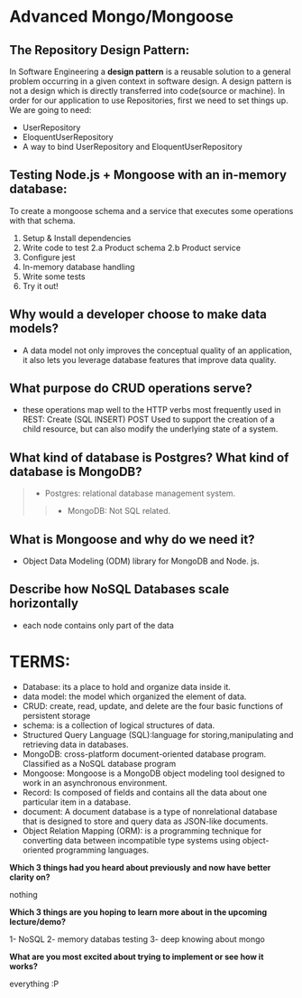 # Advanced Mongo/Mongoose

## The Repository Design Pattern:

In Software Engineering a **design pattern** is a reusable solution to a general problem occurring in a given context in software design. A design pattern is not a design which is directly transferred into code(source or machine).
In order for our application to use Repositories, first we need to set things up.
We are going to need:

* UserRepository
* EloquentUserRepository
* A way to bind UserRepository and EloquentUserRepository

## Testing Node.js + Mongoose with an in-memory database:

To create a mongoose schema and a service that executes some operations with that schema.
1. Setup & Install dependencies
2. Write code to test
  2.a Product schema
  2.b Product service
3. Configure jest
4. In-memory database handling
5. Write some tests
6. Try it out!


## Why would a developer choose to make data models?
- A data model not only improves the conceptual quality of an application, it also lets you leverage database features that improve data quality.

## What purpose do CRUD operations serve?
- these operations map well to the HTTP verbs most frequently used in REST: Create (SQL INSERT) POST Used to support the creation of a child resource, but can also modify the underlying state of a system.

## What kind of database is Postgres? What kind of database is MongoDB?
>- Postgres: relational database management system.
>>- MongoDB: Not SQL related.


## What is Mongoose and why do we need it?
-  Object Data Modeling (ODM) library for MongoDB and Node. js.

## Describe how NoSQL Databases scale horizontally
- each node contains only part of the data

# TERMS:
- Database: its a place to hold and organize data inside it.
- data model: the model which organized the element of data.
- CRUD: create, read, update, and delete are the four basic functions of persistent storage
- schema: is a collection of logical structures of data.
- Structured Query Language (SQL):language for storing,manipulating and retrieving data in databases.
- MongoDB: cross-platform document-oriented database program. Classified as a NoSQL database program
- Mongoose: Mongoose is a MongoDB object modeling tool designed to work in an asynchronous environment.
- Record: Is composed of fields and contains all the data about one particular item in a database.
- document: A document database is a type of nonrelational database that is designed to store and query data as JSON-like documents.
- Object Relation Mapping (ORM): is a programming technique for converting data between incompatible type systems using object-oriented programming languages.

**Which 3 things had you heard about previously and now have better clarity on?**

nothing

**Which 3 things are you hoping to learn more about in the upcoming lecture/demo?**

1- NoSQL
2- memory databas testing
3- deep knowing about mongo

**What are you most excited about trying to implement or see how it works?**

everything :P